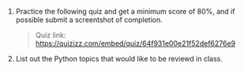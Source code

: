 1. Practice the following quiz and get a minimum score of 80%, and if possible submit a screentshot of completion.
   > Quiz link: https://quizizz.com/embed/quiz/64f931e00e21f52def6276e9
3. List out the Python topics that would like to be reviewd in class. 
